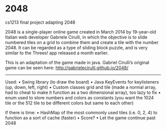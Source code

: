 2048
====

cs1213 final project adapting 2048

2048 is a single-player online game created in March 2014 by 19-year-old Italian web developer Gabriele Cirulli, 
in which the objective is to slide numbered tiles on a grid to combine them and create a tile with the number 2048.
It can be regarded as a type of sliding block puzzle, and is very similar to the Threes! app released a month earlier.

This is an adaptation of the game made in java.
Gabriel Cirulli’s original game can be seen here: http://gabrielecirulli.github.io/2048/

---------------------------------------------------------------------------------
Used:
•	Swing library (to draw the board)
•	Java KeyEvents for keylisteners (up, down, left, right)
•	Custom classes grid and tile (made a normal array, had to cheat to make it function as a two dimensional array), too lazy to fix
•	enum used to store numbers and colors as constants (you want the 1024 tile or the 512 tile to be different colors but same to each other)

If there is time:
•	HashMap of the most commonly used tiles (i.e. 0, 2, 4) to function as a sort of cache (faster)
•	Score?
•	Let the game continue past 2048
